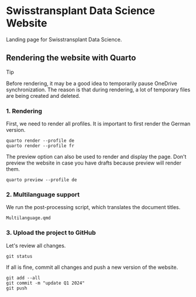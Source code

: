# Swisstransplant Data Science Website

Landing page for Swisstransplant Data Science.

## Rendering the website with Quarto

> [!TIP]
> Before rendering, it may be a good idea to temporarily pause OneDrive synchronization. The reason is that during rendering, a lot of temporary files are being created and deleted. 

### 1. Rendering

First, we need to render all profiles. It is important to first render the German version.

```
quarto render --profile de
quarto render --profile fr
```
    
The preview option can also be used to render and display the page. Don't preview the website in case you have drafts because preview will render them.

```
quarto preview --profile de
```

### 2. Multilanguage support

We run the post-processing script, which translates the document titles.

```
Multilanguage.qmd
```
    
### 3. Upload the project to GitHub

Let's review all changes.

```
git status
``` 

If all is fine, commit all changes and push a new version of the website.

```
git add --all
git commit -m "update Q1 2024"
git push
```
